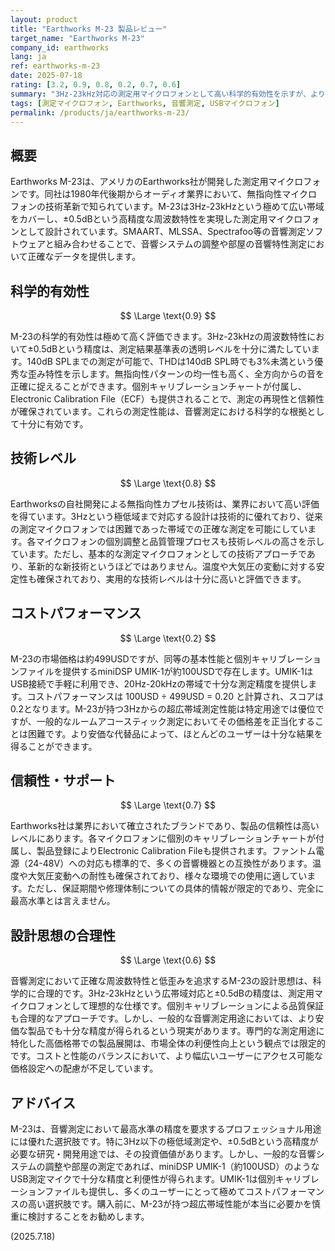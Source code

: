 ```yaml
---
layout: product
title: "Earthworks M-23 製品レビュー"
target_name: "Earthworks M-23"
company_id: earthworks
lang: ja
ref: earthworks-m-23
date: 2025-07-18
rating: [3.2, 0.9, 0.8, 0.2, 0.7, 0.6]
summary: "3Hz-23kHz対応の測定用マイクロフォンとして高い科学的有効性を示すが、より安価で十分な性能を持つUSB測定マイクの存在によりコストパフォーマンスは限定的"
tags: [測定マイクロフォン, Earthworks, 音響測定, USBマイクロフォン]
permalink: /products/ja/earthworks-m-23/
---
```


## 概要

Earthworks M-23は、アメリカのEarthworks社が開発した測定用マイクロフォンです。同社は1980年代後期からオーディオ業界において、無指向性マイクロフォンの技術革新で知られています。M-23は3Hz-23kHzという極めて広い帯域をカバーし、±0.5dBという高精度な周波数特性を実現した測定用マイクロフォンとして設計されています。SMAART、MLSSA、Spectrafoo等の音響測定ソフトウェアと組み合わせることで、音響システムの調整や部屋の音響特性測定において正確なデータを提供します。

## 科学的有効性

$$ \Large \text{0.9} $$

M-23の科学的有効性は極めて高く評価できます。3Hz-23kHzの周波数特性において±0.5dBという精度は、測定結果基準表の透明レベルを十分に満たしています。140dB SPLまでの測定が可能で、THDは140dB SPL時でも3%未満という優秀な歪み特性を示します。無指向性パターンの均一性も高く、全方向からの音を正確に捉えることができます。個別キャリブレーションチャートが付属し、Electronic Calibration File（ECF）も提供されることで、測定の再現性と信頼性が確保されています。これらの測定性能は、音響測定における科学的な根拠として十分に有効です。

## 技術レベル

$$ \Large \text{0.8} $$

Earthworksの自社開発による無指向性カプセル技術は、業界において高い評価を得ています。3Hzという極低域まで対応する設計は技術的に優れており、従来の測定マイクロフォンでは困難であった帯域での正確な測定を可能にしています。各マイクロフォンの個別調整と品質管理プロセスも技術レベルの高さを示しています。ただし、基本的な測定マイクロフォンとしての技術アプローチであり、革新的な新技術というほどではありません。温度や大気圧の変動に対する安定性も確保されており、実用的な技術レベルは十分に高いと評価できます。

## コストパフォーマンス

$$ \Large \text{0.2} $$

M-23の市場価格は約499USDですが、同等の基本性能と個別キャリブレーションファイルを提供するminiDSP UMIK-1が約100USDで存在します。UMIK-1はUSB接続で手軽に利用でき、20Hz-20kHzの帯域で十分な測定精度を提供します。コストパフォーマンスは 100USD ÷ 499USD = 0.20 と計算され、スコアは0.2となります。M-23が持つ3Hzからの超広帯域測定性能は特定用途では優位ですが、一般的なルームアコースティック測定においてその価格差を正当化することは困難です。より安価な代替品によって、ほとんどのユーザーは十分な結果を得ることができます。

## 信頼性・サポート

$$ \Large \text{0.7} $$

Earthworks社は業界において確立されたブランドであり、製品の信頼性は高いレベルにあります。各マイクロフォンに個別のキャリブレーションチャートが付属し、製品登録によりElectronic Calibration Fileも提供されます。ファントム電源（24-48V）への対応も標準的で、多くの音響機器との互換性があります。温度や大気圧変動への耐性も確保されており、様々な環境での使用に適しています。ただし、保証期間や修理体制についての具体的情報が限定的であり、完全に最高水準とは言えません。

## 設計思想の合理性

$$ \Large \text{0.6} $$

音響測定において正確な周波数特性と低歪みを追求するM-23の設計思想は、科学的に合理的です。3Hz-23kHzという広帯域対応と±0.5dBの精度は、測定用マイクロフォンとして理想的な仕様です。個別キャリブレーションによる品質保証も合理的なアプローチです。しかし、一般的な音響測定用途においては、より安価な製品でも十分な精度が得られるという現実があります。専門的な測定用途に特化した高価格帯での製品展開は、市場全体の利便性向上という観点では限定的です。コストと性能のバランスにおいて、より幅広いユーザーにアクセス可能な価格設定への配慮が不足しています。

## アドバイス

M-23は、音響測定において最高水準の精度を要求するプロフェッショナル用途には優れた選択肢です。特に3Hz以下の極低域測定や、±0.5dBという高精度が必要な研究・開発用途では、その投資価値があります。しかし、一般的な音響システムの調整や部屋の測定であれば、miniDSP UMIK-1（約100USD）のようなUSB測定マイクで十分な精度と利便性が得られます。UMIK-1は個別キャリブレーションファイルも提供し、多くのユーザーにとって極めてコストパフォーマンスの高い選択肢です。購入前に、M-23が持つ超広帯域性能が本当に必要かを慎重に検討することをお勧めします。

(2025.7.18)